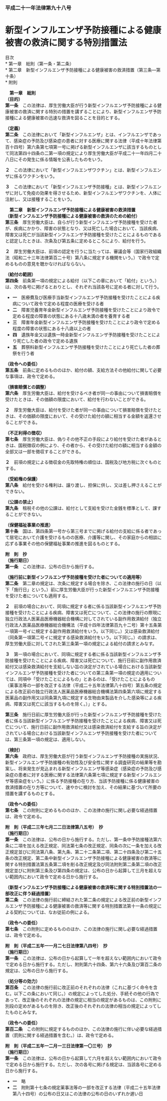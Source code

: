 ### 平成二十一年法律第九十八号  
# 新型インフルエンザ予防接種による健康被害の救済に関する特別措置法  
  
目次  
	* 第一章　総則（第一条・第二条）  
	* 第二章　新型インフルエンザ予防接種による健康被害の救済措置（第三条―第十条）  
	* 附則  
  
&emsp;**第一章　総則**  
**（目的）**  
**第一条**　この法律は、厚生労働大臣が行う新型インフルエンザ予防接種による健康被害の救済に関する特別の措置を講ずることにより、新型インフルエンザ予防接種による健康被害の迅速な救済を図ることを目的とする。  
  
**（定義）**  
**第二条**　この法律において「新型インフルエンザ」とは、インフルエンザであって、感染症の予防及び感染症の患者に対する医療に関する法律（平成十年法律第百十四号）第六条第七項第一号に掲げる新型インフルエンザに該当するものとして同法第四十四条の二第一項の規定により厚生労働大臣が平成二十一年四月二十八日にその発生に係る情報を公表したものをいう。  
  
**２**　この法律において「新型インフルエンザワクチン」とは、新型インフルエンザに係るワクチンをいう。  
  
**３**　この法律において「新型インフルエンザ予防接種」とは、新型インフルエンザに対して免疫の効果を得させるため、新型インフルエンザワクチンを、人体に注射し、又は接種することをいう。  
  
&emsp;**第二章　新型インフルエンザ予防接種による健康被害の救済措置**  
**（新型インフルエンザ予防接種による健康被害の救済のための給付）**  
**第三条**　厚生労働大臣は、自らが行う新型インフルエンザ予防接種を受けた者が、疾病にかかり、障害の状態となり、又は死亡した場合において、当該疾病、障害又は死亡が当該新型インフルエンザ予防接種を受けたことによるものであると認定したときは、次条及び第五条に定めるところにより、給付を行う。  
  
**２**　厚生労働大臣は、前項の認定を行うに当たっては、審議会等（国家行政組織法（昭和二十三年法律第百二十号）第八条に規定する機関をいう。）で政令で定めるものの意見を聴かなければならない。  
  
**（給付の範囲）**  
**第四条**　前条第一項の規定による給付（以下この章において「給付」という。）は、次の各号に掲げるとおりとし、それぞれ当該各号に定める者に対して行う。  
* **一**　医療費及び医療手当新型インフルエンザ予防接種を受けたことによる疾病について政令で定める程度の医療を受ける者  
* **二**　障害児養育年金新型インフルエンザ予防接種を受けたことにより政令で定める程度の障害の状態にある十八歳未満の者を養育する者  
* **三**　障害年金新型インフルエンザ予防接種を受けたことにより政令で定める程度の障害の状態にある十八歳以上の者  
* **四**　遺族年金又は遺族一時金新型インフルエンザ予防接種を受けたことにより死亡した者の政令で定める遺族  
* **五**　葬祭料新型インフルエンザ予防接種を受けたことにより死亡した者の葬祭を行う者  
  
**（政令への委任）**  
**第五条**　前条に定めるもののほか、給付の額、支給方法その他給付に関して必要な事項は、政令で定める。  
  
**（損害賠償との調整）**  
**第六条**　厚生労働大臣は、給付を受けるべき者が同一の事由について損害賠償を受けたときは、その価額の限度において、給付を行わないことができる。  
  
**２**　厚生労働大臣は、給付を受けた者が同一の事由について損害賠償を受けたときは、その価額の限度において、その受けた給付の額に相当する金額を返還させることができる。  
  
**（不正利得の徴収）**  
**第七条**　厚生労働大臣は、偽りその他不正の手段により給付を受けた者があるときは、国税徴収の例により、その者から、その受けた給付の額に相当する金額の全部又は一部を徴収することができる。  
  
**２**　前項の規定による徴収金の先取特権の順位は、国税及び地方税に次ぐものとする。  
  
**（受給権の保護）**  
**第八条**　給付を受ける権利は、譲り渡し、担保に供し、又は差し押さえることができない。  
  
**（公課の禁止）**  
**第九条**　租税その他の公課は、給付として支給を受けた金銭を標準として、課することができない。  
  
**（保健福祉事業の推進）**  
**第十条**　国は、第四条第一号から第三号までに掲げる給付の支給に係る者であって居宅において介護を受けるものの医療、介護等に関し、その家庭からの相談に応ずる事業その他の保健福祉事業の推進を図るものとする。  
  
**附　則　抄**  
**（施行期日）**  
**第一条**　この法律は、公布の日から施行する。  
  
**（施行前に新型インフルエンザ予防接種を受けた者についての適用等）**  
**第二条**　第二章の規定は、次条に規定する場合を除き、この法律の施行の日（以下「施行日」という。）前に厚生労働大臣が行った新型インフルエンザ予防接種を受けた者についても適用する。  
  
**２**　前項の場合において、同項に規定する者に係る当該新型インフルエンザ予防接種を受けたことによる疾病、障害又は死亡について、この法律の施行の際現に独立行政法人医薬品医療機器総合機構に対してされている副作用救済給付（独立行政法人医薬品医療機器総合機構法（平成十四年法律第百九十二号）第十五条第一項第一号イに規定する副作用救済給付をいう。以下同じ。）又は感染救済給付（同条第一項第二号イに規定する感染救済給付をいう。以下同じ。）の請求は、厚生労働大臣に対してされた第三条第一項の規定による給付の請求とみなす。  
  
**３**　第一項の場合において、同項に規定する者に係る当該新型インフルエンザ予防接種を受けたことによる疾病、障害又は死亡について、施行日前に副作用救済給付又は感染救済給付を支給しない旨の決定がされている場合における当該新型インフルエンザ予防接種を受けた者についての第三条第一項の規定の適用については、同項中「受けたことによるもの」とあるのは、「受けたことによるもの（薬事法等の一部を改正する法律（平成二十五年法律第八十四号）第五条の規定による改正前の独立行政法人医薬品医療機器総合機構法第四条第六項に規定する医薬品の副作用又は同条第九項に規定する生物由来製品を介した感染等による疾病、障害又は死亡に該当するものを除く。）」とする。  
  
**第三条**　施行日前に厚生労働大臣が行った新型インフルエンザ予防接種を受けた者に係る当該新型インフルエンザ予防接種を受けたことによる疾病、障害又は死亡について、施行日前に副作用救済給付又は感染救済給付を支給する旨の決定がされている場合における当該新型インフルエンザ予防接種を受けた者については、第三条第一項の規定は、適用しない。  
  
**（検討）**  
**第六条**　政府は、厚生労働大臣が行う新型インフルエンザ予防接種の実施状況、新型インフルエンザ予防接種の有効性及び安全性に関する調査研究の結果等を勘案し、将来発生が見込まれる新型インフルエンザ等感染症（感染症の予防及び感染症の患者に対する医療に関する法律第六条第七項に規定する新型インフルエンザ等感染症をいう。）に係る予防接種の在り方、当該予防接種に係る健康被害の救済措置の在り方等について、速やかに検討を加え、その結果に基づいて所要の措置を講ずるものとする。  
  
**（政令への委任）**  
**第七条**　この附則に定めるもののほか、この法律の施行に関し必要な経過措置は、政令で定める。  
  
**附　則（平成二三年七月二二日法律第八五号）　抄**  
**（施行期日）**  
**第一条**　この法律は、公布の日から施行する。ただし、第一条中予防接種法第六条に二項を加える改正規定、同法第七条の改正規定、同条の次に一条を加える改正規定並びに同法第八条、第九条、第二十二条第二項、第二十四条及び第二十五条の改正規定、第二条中新型インフルエンザ予防接種による健康被害の救済等に関する特別措置法第五条第二項を削る改正規定及び同法附則第二条第二項の改正規定並びに附則第三条及び第四条の規定は、公布の日から起算して三月を超えない範囲内において政令で定める日から施行する。  
  
**（新型インフルエンザ予防接種による健康被害の救済等に関する特別措置法の一部改正に伴う経過措置）**  
**第二条**　この法律の施行前に締結された第二条の規定による改正前の新型インフルエンザ予防接種による健康被害の救済等に関する特別措置法第十一条の規定による契約については、なお従前の例による。  
  
**（政令への委任）**  
**第七条**　この附則に定めるもののほか、この法律の施行に関し必要な経過措置は、政令で定める。  
  
**附　則（平成二五年一一月二七日法律第八四号）　抄**  
**（施行期日）**  
**第一条**　この法律は、公布の日から起算して一年を超えない範囲内において政令で定める日から施行する。ただし、附則第六十四条、第六十六条及び第百二条の規定は、公布の日から施行する。  
  
**（処分等の効力）**  
**第百条**　この法律の施行前に改正前のそれぞれの法律（これに基づく命令を含む。以下この条において同じ。）の規定によってした処分、手続その他の行為であって、改正後のそれぞれの法律の規定に相当の規定があるものは、この附則に別段の定めがあるものを除き、改正後のそれぞれの法律の相当の規定によってしたものとみなす。  
  
**（政令への委任）**  
**第百二条**　この附則に規定するもののほか、この法律の施行に伴い必要な経過措置（罰則に関する経過措置を含む。）は、政令で定める。  
  
**附　則（平成二五年一二月一三日法律第一〇三号）　抄**  
**（施行期日）**  
**第一条**　この法律は、公布の日から起算して六月を超えない範囲内において政令で定める日から施行する。ただし、次の各号に掲げる規定は、当該各号に定める日から施行する。  
* **一**　略  
* **二**　附則第十七条の規定薬事法等の一部を改正する法律（平成二十五年法律第八十四号）の公布の日又はこの法律の公布の日のいずれか遅い日  
  
